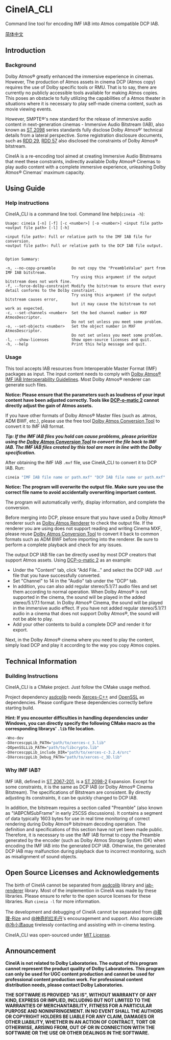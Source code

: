# CineIA_CLI
Command line tool for encoding IMF IAB into Atmos compatible DCP IAB.

[简体中文](/README.CN.md)

## Introduction

### Background
Dolby Atmos® greatly enhanced the immersive experience in cinemas. However, The production of Atmos assets in cinema DCP (Atmos copy) requires the use of Dolby specific tools or RMU. That is to say, there are currently no publicly accessible tools available for making Atmos copies. This poses an obstacle to fully utilizing the capabilities of a Atmos theater in situations where it is necessary to play self-made cinema content, such as movie viewing events.

However, SMPTE®'s new standard for the release of immersive audio content in next-generation cinemas - Immersive Audio Bitstream (IAB), also known as [ST 2098](https://doi.org/10.5594/SMPTE.ST2098-2.2019) series standards fully disclose Dolby Atmos®' technical details from a lateral perspective. Some registration disclosure documents, such as [RDD 29](https://doi.org/10.5594/SMPTE.RDD29.2019), [RDD 57](https://doi.org/10.5594/SMPTE.RDD57.2021) also disclosed the constraints of Dolby Atmos® bitstream.

CineIA is a re-encoding tool aimed at creating Immersive Audio Bitstreams that meet these constraints, indirectly available Dolby Atmos® Cinemas to play audio content with a complete immersive experience, unleashing Dolby Atmos® Cinemas' maximum capacity.

## Using Guide

### Help instructions
CineIA_CLI is a command line tool. Command line help(```cineia -h```):

```
Usage: cineia [-n] [-f] [-c <number>] [-o <number>] <input file path> <output file path> [-l] [-h]

<input file path>: Full or relative path to the IMF IAB file for conversion.
<output file path>: Full or relative path to the DCP IAB file output.


Option Summary:

-n, --no-copy-preamble       Do not copy the "PreambleValue" part from IMF IAB bitstream.
                             Try using this argument if the output bitstream does not work fine.
-f, --force-dolby-constraint Modify the bitstream to ensure that every detail conforms to the Dolby constraint.
                             Try using this argument if the output bitstream causes error,
                             but it may cause the bitstream to not work as expected.
-c, --set-channels <number>  Set the bed channel number in MXF AtmosDescriptor.
                             Do not set unless you meet some problem.
-o, --set-objects <number>   Set the object number in MXF AtmosDescriptor.
                             Do not set unless you meet some problem.
-l, --show-licenses          Show open-source licenses and quit.
-h, --help                   Print this help message and quit.
```

### Usage
This tool accepts IAB resources from Interoperable Master Format (IMF) packages as input. The input content needs to comply with [Dolby Atmos® IMF IAB Interoperability Guidelines](https://professionalsupport.dolby.com/s/article/Dolby-Atmos-IMF-IAB-interoperability-guidelines?language=en_US). Most Dolby Atmos® renderer can generate such files.

**Notice: Please ensure that the parameters such as loudness of your input content have been adjusted correctly. Tools like [DCP-o-matic 2](https://dcpomatic.com/) cannot directly adjust the gain of Atmos assets.**

If you have other formats of Dolby Atmos® Master files (such as .atmos, ADM BWF, etc.), please use the free tool [Dolby Atmos Conversion Tool](https://professional.dolby.com/product/dolby-atmos-content-creation/dolby-atmos-conversion-tool/) to convert it to IMF IAB format.

***Tip: If the IMF IAB files you hold can cause problems, please prioritize using the [Dolby Atmos Conversion Tool](https://professional.dolby.com/product/dolby-atmos-content-creation/dolby-atmos-conversion-tool/) to convert the file back to IMF IAB. The IMF IAB files created by this tool are more in line with the Dolby specification.***

After obtaining the IMF IAB ```.mxf``` file, use CineIA_CLI to convert it to DCP IAB. Run:

```sh
cineia "IMF IAB file name or path.mxf" "DCP IAB file name or path.mxf"
```

**Notice: The program will overwrite the output file. Make sure you use the correct file name to avoid accidentally overwriting important content.**

The program will automatically verify, display information, and complete the conversion.

Before merging into DCP, please ensure that you have used a Dolby Atmos® renderer such as [Dolby Atmos Renderer](https://professional.dolby.com/product/dolby-atmos-content-creation/dolby-atmos-renderer/) to check the output file. If the renderer you are using does not support reading and writing Cinema MXF, please reuse [Dolby Atmos Conversion Tool](https://professional.dolby.com/product/dolby-atmos-content-creation/dolby-atmos-conversion-tool/) to convert it back to common formats such as ADM BWF before importing into the renderer. Be sure to perform a complete playback and check for any issues.

The output DCP IAB file can be directly used by most DCP creators that support Atmos assets. Using [DCP-o-matic 2](https://dcpomatic.com/) as an example:

- Under the "Content" tab, click "Add File..." and select the DCP IAB ```.mxf``` file that you have successfully converted.
- Set "Channel" to 14 in the "Audio" tab under the "DCP" tab.
- In addition, you can also add regular stereo/5.1/7.1 audio files and set them according to normal operation. When Dolby Atmos® is not supported in the cinema, the sound will be played in the added stereo/5.1/7.1 format. In Dolby Atmos® Cinema, the sound will be played in the immersive audio effect. If you have not added regular stereo/5.1/7.1 audio in a cinema that does not support Dolby Atmos®, the sound will not be able to play.
- Add your other contents to build a complete DCP and render it for export.

Next, in the Dolby Atmos® cinema where you need to play the content, simply load DCP and play it according to the way you copy Atmos copies.

## Technical Information

### Building Instructions

CineIA_CLI is a CMake project. Just follow the CMake usage method.

Project dependency [asdcplib](https://github.com/cinecert/asdcplib) needs [Xerces-C++](https://xerces.apache.org/xerces-c/) and [OpenSSL](https://www.openssl.org/) as dependencies. Please configure these dependencies correctly before starting build.

**Hint: If you encounter difficulties in handling dependencies under Windows, you can directly specify the following CMake macro as the corresponding librarys' ```.lib``` file location.**

```sh
-Wno-dev
-DXercescppLib_PATH="path/to/xerces-c_3.lib"
-DOpenSSLLib_PATH="path/to/libcrypto.lib"
-DXercescppLib_include_DIR="path/to/xerces-c-3.2.4/src"
-DXercescppLib_Debug_PATH="path/to/xerces-c_3D.lib"
```

### Why IMF IAB?
IMF IAB, defined in [ST 2067-201](https://doi.org/10.5594/SMPTE.ST2067-201.2019), is a [ST 2098-2](https://doi.org/10.5594/SMPTE.ST2098-2.2019) Expansion. Except for some constraints, it is the same as DCP IAB (or Dolby Atmos® Cinema Bitstream). The specifications of Bitstream are consistent. By directly adjusting its constraints, it can be quickly changed to DCP IAB.

In addition, the bitstream requires a section called "Preamble" (also known as "IABPCMSubFrame" in early 25CSS discussions). It contains a segment of data typically 1603 bytes for use in real time monitoring of correct rendering during Dolby Atmos® bitstream decoding operation. The definition and specifications of this section have not yet been made public. Therefore, it is necessary to use the IMF IAB format to copy the Preamble generated by the encoder (such as Dolby Atmos Storage System IDK) when encoding the IMF IAB into the generated DCP IAB. Otherwise, the generated DCP IAB may malfunction during playback due to incorrect monitoring, such as misalignment of sound objects.

## Open Source Licenses and Acknowledgements
The birth of CineIA cannot be separated from [asdcplib](https://github.com/cinecert/asdcplib) library and [iab-renderer](https://github.com/DTSProAudio/iab-renderer) library. Most of the implemention in CineIA was made by these libraries. Please ensure to refer to the open source licenses for these libraries. Run ```cineia -l``` for more information.

The development and debugging of CineIA cannot be separated from [@筱理-Rize](https://space.bilibili.com/3848521/) and [@神奇的红毛丹](https://space.bilibili.com/364856318)'s encouragement and support. Also appreciate [@冷小鸢aque](https://space.bilibili.com/27063907) tirelessly contacting and assisting with in-cinema testing.

CineIA_CLI was open-sourced under [MIT License](https://opensource.org/license/mit/).

## Announcement

**CineIA is not related to Dolby Laboratories. The output of this program cannot represent the product quality of Dolby Laboratories. This program can only be used for UGC content production and cannot be used for professional content production work. For professional content distribution needs, please contact Dolby Laboratories.**

**THE SOFTWARE IS PROVIDED "AS IS", WITHOUT WARRANTY OF ANY KIND, EXPRESS
OR IMPLIED, INCLUDING BUT NOT LIMITED TO THE WARRANTIES OF MERCHANTABILITY,
FITNESS FOR A PARTICULAR PURPOSE AND NONINFRINGEMENT. IN NO EVENT SHALL THE
AUTHORS OR COPYRIGHT HOLDERS BE LIABLE FOR ANY CLAIM, DAMAGES OR OTHER
LIABILITY, WHETHER IN AN ACTION OF CONTRACT, TORT OR OTHERWISE, ARISING FROM,
OUT OF OR IN CONNECTION WITH THE SOFTWARE OR THE USE OR OTHER DEALINGS IN THE
SOFTWARE.**
